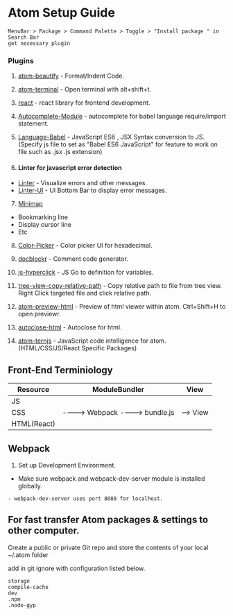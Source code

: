 # Atom Setup Guide
```
MenuBar > Package > Command Palette > Toggle > "Install package " in Search Bar
get necessary plugin
```
### Plugins

1. [atom-beautify](https://atom.io/packages/atom-beautify) - Format/Indent Code.

2. [atom-terminal](https://atom.io/packages/atom-terminal) - Open terminal with alt+shift+t.

3. [react](https://atom.io/packages/react) - react library for frontend development.

4. [Autocomplete-Module](https://atom.io/packages/autocomplete-modules) - autocomplete for babel language require/import statement.

5. [Language-Babel](https://atom.io/packages/language-babel) - JavaScript ES6 , JSX Syntax conversion to JS. (Specify js file to set as "Babel ES6 JavaScript" for feature to work on file such as .jsx .js extension)

6. #### Linter for javascript error detection
- [Linter](https://atom.io/packages/linter) - Visualize errors and other messages.
- [Linter-UI](https://atom.io/packages/linter-ui-default) - UI Bottom Bar to display error messages.

7. [Minimap](https://atom.io/packages/minimap)
 - Bookmarking line
 - Display cursor line
 - Etc
8. [Color-Picker](https://atom.io/packages/color-picker) - Color picker UI for hexadecimal.

9. [docblockr](https://atom.io/packages/docblockr) - Comment code generator.

10. [js-hyperclick](https://atom.io/packages/js-hyperclick) - JS Go to definition for variables.

11. [tree-view-copy-relative-path](https://atom.io/packages/tree-view-copy-relative-path) - Copy relative path to file from tree view. Right Click targeted file and click relative path.

12. [atom-preview-html](https://atom.io/packages/atom-html-preview) - Preview of html viewer within atom. Ctrl+Shift+H to open previewr.

13. [autoclose-html](https://atom.io/packages/autoclose-html) - Autoclose for html.

14. [atom-ternjs](https://atom.io/packages/atom-ternjs) - JavaScript code intelligence for atom.(HTML/CSS/JS/React Specific Packages)

## Front-End Terminiology

Resource | ModuleBundler | View
-------- | -------- | -----
JS |
CSS |  ----> Webpack ----> bundle.js | -->  View
HTML(React) |

## Webpack

1. Set up Development Environment.
 - Make sure webpack and webpack-dev-server module is installed globally.
```
- webpack-dev-server uses port 8080 for localhost.
```


## For fast transfer Atom packages & settings to other computer.

Create a public or private Git repo and store the contents of your local ~/.atom folder

add in git ignore with configuration listed below.
```
storage
compile-cache
dev
.npm
.node-gyp
```
